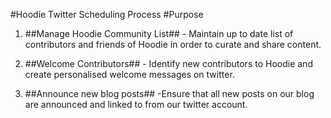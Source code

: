 #Hoodie Twitter Scheduling Process
#Purpose 

1. ##Manage Hoodie Community List## - Maintain up to date list of contributors and friends of Hoodie in order to curate and share content.

2. ##Welcome Contributors## - Identify new contributors to Hoodie and create personalised welcome messages on twitter.

3. ##Announce new blog posts## -Ensure that all new posts on our blog are announced and linked to from our twitter account.

